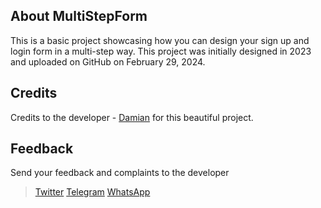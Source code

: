 ## About MultiStepForm

This is a basic project showcasing how you can design your sign up and login form in a multi-step way. This project was initially designed in 2023 and uploaded on GitHub on February 29, 2024.

## Credits
Credits to the developer - [Damian](https://wa.me/2348060864466) for this beautiful project.

## Feedback
Send your feedback and complaints to the developer
> [Twitter](https://x.com/buzordamian)
> [Telegram](https://t.me/buzorDamian)
> [WhatsApp](https://wa.me/2348060864466)